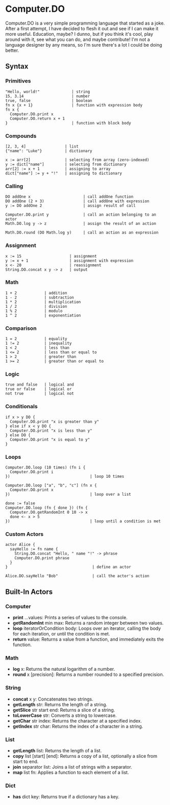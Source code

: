 # Computer.DO

Computer.DO is a very simple programming language that started as a joke. After a first attempt, I have decided to flesh it out and see if I can make it more useful. Education, maybe? I dunno, but if you think it's cool, play around with it, see what you can do, and maybe contribute! I'm not a language designer by any means, so I'm sure there's a lot I could be doing better.

## Syntax

### Primitives

```
"Hello, world!"              | string
15, 3.14                     | number
true, false                  | boolean
fn x {x + 1}                 | function with expression body
fn x {
  Computer.DO.print x
  Computer.DO.return x + 1
}                            | function with block body
```

### Compounds

```
[2, 3, 4]                 | list
{"name": "Luke"}          | dictionary

x := arr[2]               | selecting from array (zero-indexed)
y := dict["name"]         | selecting from dictionary
arr[2] := x + 1           | assigning to array
dict["name"] := y + "!"   | assigning to dictionary
```

### Calling

```
DO addOne x                       | call addOne function
DO addOne (2 + 3)                 | call addOne with expression
y := DO addOne 2                  | assign result of call

Computer.DO.print y               | call an action belonging to an actor
Math.DO.log y -> z                | assign the result of an action

Math.DO.round (DO Math.log y)     | call an action as an expression
```

### Assignment

```
x := 15                     | assignment
y := x + 1                  | assignment with expression
x <- 20                     | reassignment
String.DO.concat x y -> z   | output
```

### Math

```
1 + 2            | addition
1 - 2            | subtraction
1 * 2            | multiplication
1 / 2            | division
1 % 2            | modulo
1 ^ 2            | exponentiation
```

### Comparison

```
1 = 2            | equality
1 != 2           | inequality
1 < 2            | less than
1 <= 2           | less than or equal to
1 > 2            | greater than
1 >= 2           | greater than or equal to
```

### Logic

```
true and false   | logical and
true or false    | logical or
not true         | logical not
```

### Conditionals

```
if x > y DO {
  Computer.DO.print "x is greater than y"
} else if x < y DO {
  Computer.DO.print "x is less than y"
} else DO {
  Computer.DO.print "x is equal to y"
}
```

### Loops

```
Computer.DO.loop (10 times) (fn i {
  Computer.DO.print i
})                                   | loop 10 times

Computer.DO.loop ["a", "b", "c"] (fn x {
  Computer.DO.print x
})                                   | loop over a list

done := false
Computer.DO.loop (fn { done }) (fn {
  Computer.DO.getRandomInt 0 10 -> x
  done <- x > 5
})                                   | loop until a condition is met
```

### Custom Actors

```
actor Alice {
  sayHello := fn name {
    String.DO.concat "Hello, " name "!" -> phrase
    Computer.DO.print phrase
  }
}                                     | define an actor

Alice.DO.sayHello "Bob"               | call the actor's action
```

## Built-In Actors

### Computer

- **print** ...values: Prints a series of values to the console.
- **getRandomInt** min max: Returns a random integer between two values.
- **loop** iteratorOrCondition body: Loops over an iterator, calling the body for each iteration, or until the condition is met.
- **return** value: Returns a value from a function, and immediately exits the function.

### Math

- **log** x: Returns the natural logarithm of a number.
- **round** x [precision]: Returns a number rounded to a specified precision.

### String

- **concat** x y: Concatenates two strings.
- **getLength** str: Returns the length of a string.
- **getSlice** str start end: Returns a slice of a string.
- **toLowerCase** str: Converts a string to lowercase.
- **getChar** str index: Returns the character at a specified index.
- **getIndex** str char: Returns the index of a character in a string.

### List

- **getLength** list: Returns the length of a list.
- **copy** list [start] [end]: Returns a copy of a list, optionally a slice from start to end.
- **join** separator list: Joins a list of strings with a separator.
- **map** list fn: Applies a function to each element of a list.

### Dict

- **has** dict key: Returns true if a dictionary has a key.
